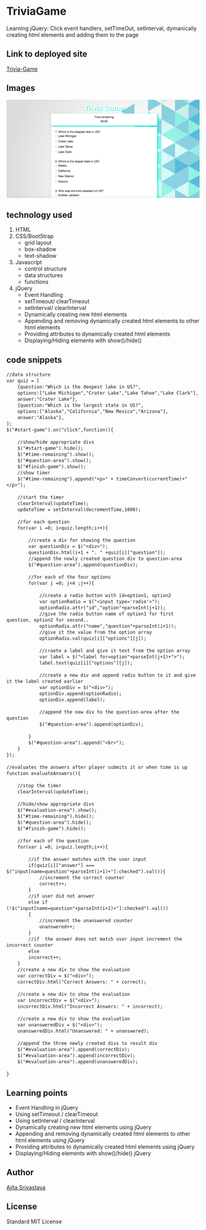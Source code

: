 # TriviaGame

<!-- Put a description of what the project is -->
Learning jQuery: Click event handlers, setTimeOut, setInterval, dymanically creating html elements and adding them to the page

## Link to deployed site
<!-- make a link to the deployed site --> 
<!-- [What the user will see](the link to the deployed site) -->
[Trivia-Game](https://ajitas.github.io/TriviaGame/)

## Images
<!-- take a picture of the image and add it into the readme  -->
<!-- ![image title](path or link to image) -->
![Trivia-Game](assets/images/trivia-game.png)

## technology used
<!-- make a list of technology used -->
<!-- what you used for this web app, like html css -->

<!-- 
1. First ordered list item
2. Another item
⋅⋅* Unordered sub-list. 
1. Actual numbers don't matter, just that it's a number
⋅⋅1. Ordered sub-list
4. And another item. 
-->
1. HTML
2. CSS/BootStrap
    * grid layout
    * box-shadow
    * text-shadow
3. Javascript
    * control structure
    * data structures
    * functions
4. jQuery
    * Event Handling
    * setTimeout/ clearTimeout
    * setInterval/ clearInterval
    * Dynamically creating new html elements
    * Appending and removing dynamically created html elements to other html elements
    * Providing attributes to dynamically created html elements
    * Displaying/Hiding elements with show()/hide()


## code snippets
<!-- put snippets of code inside ``` ``` so it will look like code -->
<!-- if you want to put blockquotes use a > -->

```
//data structure
var quiz = [
    {question:"Which is the deepest lake in US?",
    options:["Lake Michigan","Crater Lake","Lake Tahoe","Lake Clark"],
    answer:"Crater Lake"},
    {question:"Which is the largest state in US?",
    options:["Alaska","California","New Mexico","Arizona"],
    answer:"Alaska"},
];
$("#start-game").on("click",function(){

    //show/hide appropriate divs
    $("#start-game").hide();
    $("#time-remaining").show();
    $("#question-area").show();
    $("#finish-game").show();
    //show timer
    $("#time-remaining").append("<p>" + timeConvert(currentTime)+"</p>");

    //start the timer
    clearInterval(updateTime);
    updateTime = setInterval(decrementTime,1000);

    //for each question
    for(var i =0; i<quiz.length;i++){

        //create a div for showing the question
        var questionDiv = $("<div>");
        questionDiv.html(i+1 + ". " +quiz[i]["question"]);
        //append the newly created question div to question-area
        $("#question-area").append(questionDiv);

        //for each of the four options
        for(var j =0; j<4 ;j++){

            //create a radio button with id=option1, option2
            var optionRadio = $("<input type='radio'>");
            optionRadio.attr("id","option"+parseInt(j+1));
            //give the radio button name of option1 for first question, option2 for second..
            optionRadio.attr("name","question"+parseInt(i+1));
            //give it the value from the option array
            optionRadio.val(quiz[i]["options"][j]);

            //craete a label and give it text from the option array
            var label = $("<label for=option"+parseInt(j+1)+">"); 
            label.text(quiz[i]["options"][j]);

            //create a new div and append radio button to it and give it the label created earlier
            var optionDiv = $("<div>");
            optionDiv.append(optionRadio);
            optionDiv.append(label);
            
            //append the new div to the question-area after the question
            $("#question-area").append(optionDiv);

        }
        $("#question-area").append("<br>");
    }
});

//evaluates the answers after player submits it or when time is up
function evaluateAnswers(){

    //stop the timer
    clearInterval(updateTime);

    //hide/show appropriate divs
    $("#evaluation-area").show();
    $("#time-remaining").hide();
    $("#question-area").hide();
    $("#finish-game").hide();

    //for each of the question
    for(var i =0; i<quiz.length;i++){

        //if the answer matches with the user input
        if(quiz[i]["answer"] ===  $("input[name=question"+parseInt(i+1)+"]:checked").val()){
            //increment the correct counter
            correct++;
        }
        //if user did not answer
        else if (!$("input[name=question"+parseInt(i+1)+"]:checked").val())
        {
            //increment the unanswered counter
            unanswered++;
        }
        //if  the answer does not match user input increment the incorrect counter
        else
        incorrect++;
    }
    //create a new div to show the evaluation
    var correctDiv = $("<div>");
    correctDiv.html("Correct Answers: " + correct);

    //create a new div to show the evaluation
    var incorrectDiv = $("<div>");
    incorrectDiv.html("Incorrect Answers: " + incorrect);

    //create a new div to show the evaluation
    var unansweredDiv = $("<div>");
    unansweredDiv.html("Unanswered: " + unanswered);

    //append the three newly created divs to result div
    $("#evaluation-area").append(correctDiv);
    $("#evaluation-area").append(incorrectDiv);
    $("#evaluation-area").append(unansweredDiv);

}
```
## Learning points
* Event Handling in jQuery
* Using setTimeout / clearTimeout
* Using setInterval / clearInterval
* Dynamically creating new html elements using jQuery
* Appending and removing dynamically created html elements to other html elements using jQuery
* Providing attributes to dynamically created html elements using jQuery
* Displaying/Hiding elements with show()/hide() jQuery


## Author 
[Ajita Srivastava](https://github.com/ajitas)

## License
Standard MIT License